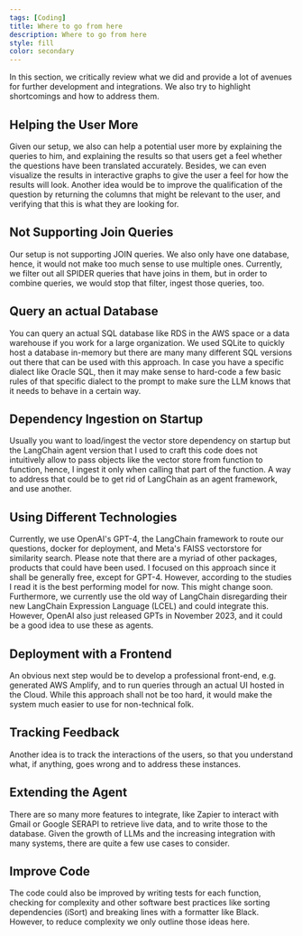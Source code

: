 ```yaml
---
tags: [Coding]
title: Where to go from here
description: Where to go from here
style: fill
color: secondary
---
```


In this section, we critically review what we did and provide a lot of avenues for further development and integrations. We also try to highlight shortcomings and how to address them.

## Helping the User More

Given our setup, we also can help a potential user more by explaining the queries to him, and explaining the results so that users get a feel whether the questions have been translated accurately. Besides, we can even visualize the results in interactive graphs to give the user a feel for how the results will look. Another idea would be to improve the qualification of the question by returning the columns that might be relevant to the user, and verifying that this is what they are looking for.

## Not Supporting Join Queries

Our setup is not supporting JOIN queries. We also only have one database, hence, it would not make too much sense to use multiple ones. Currently, we filter out all SPIDER queries that have joins in them, but in order to combine queries, we would stop that filter, ingest those queries, too.

## Query an actual Database

You can query an actual SQL database like RDS in the AWS space or a data warehouse if you work for a large organization. We used SQLite to quickly host a database in-memory but there are many many different SQL versions out there that can be used with this approach. In case you have a specific dialect like Oracle SQL, then it may make sense to hard-code a few basic rules of that specific dialect to the prompt to make sure the LLM knows that it needs to behave in a certain way.

## Dependency Ingestion on Startup

Usually you want to load/ingest the vector store dependency on startup but the LangChain agent version that I used to craft this code does not intuitively allow to pass objects like the vector store from function to function, hence, I ingest it only when calling that part of the function. A way to address that could be to get rid of LangChain as an agent framework, and use another. 

## Using Different Technologies

Currently, we use OpenAI's GPT-4, the LangChain framework to route our questions, docker for deployment, and Meta's FAISS vectorstore for similarity search. Please note that there are a myriad of other packages, products that could have been used. I focused on this approach since it shall be generally free, except for GPT-4. However, according to the studies I read it is the best performing model for now. This might change soon.
Furthermore, we currently use the old way of LangChain disregarding their new LangChain Expression Language (LCEL) and could integrate this. However, OpenAI also just released GPTs in November 2023, and it could be a good idea to use these as agents.

## Deployment with a Frontend

An obvious next step would be to develop a professional front-end, e.g. generated AWS Amplify, and to run queries through an actual UI hosted in the Cloud. While this approach shall not be too hard, it would make the system much easier to use for non-technical folk.

## Tracking Feedback

Another idea is to track the interactions of the users, so that you understand what, if anything, goes wrong and to address these instances.

## Extending the Agent

There are so many more features to integrate, like Zapier to interact with Gmail or Google SERAPI to retrieve live data, and to write those to the database. Given the growth of LLMs and the increasing integration with many systems, there are quite a few use cases to consider. 

## Improve Code

The code could also be improved by writing tests for each function, checking for complexity and other software best practices like sorting dependencies (iSort) and breaking lines with a formatter like Black. However, to reduce complexity we only outline those ideas here.

